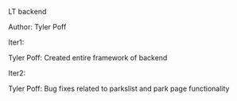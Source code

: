LT backend

Author: Tyler Poff

Iter1: 

Tyler Poff: Created entire framework of backend

Iter2: 

Tyler Poff: Bug fixes related to parkslist and park page functionality
